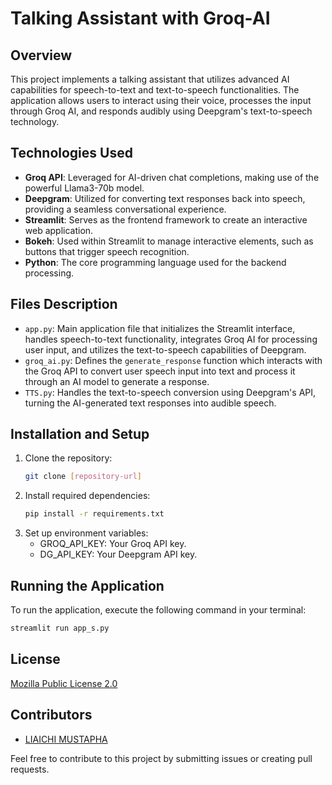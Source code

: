 
# Talking Assistant with Groq-AI

## Overview
This project implements a talking assistant that utilizes advanced AI capabilities for speech-to-text and text-to-speech functionalities. The application allows users to interact using their voice, processes the input through Groq AI, and responds audibly using Deepgram's text-to-speech technology.

## Technologies Used
- **Groq API**: Leveraged for AI-driven chat completions, making use of the powerful Llama3-70b model.
- **Deepgram**: Utilized for converting text responses back into speech, providing a seamless conversational experience.
- **Streamlit**: Serves as the frontend framework to create an interactive web application.
- **Bokeh**: Used within Streamlit to manage interactive elements, such as buttons that trigger speech recognition.
- **Python**: The core programming language used for the backend processing.

## Files Description
- `app.py`: Main application file that initializes the Streamlit interface, handles speech-to-text functionality, integrates Groq AI for processing user input, and utilizes the text-to-speech capabilities of Deepgram.
- `groq_ai.py`: Defines the `generate_response` function which interacts with the Groq API to convert user speech input into text and process it through an AI model to generate a response.
- `TTS.py`: Handles the text-to-speech conversion using Deepgram's API, turning the AI-generated text responses into audible speech.

## Installation and Setup
1. Clone the repository:
   ```bash
   git clone [repository-url]
   ```
2. Install required dependencies:
   ```bash
   pip install -r requirements.txt
   ```
3. Set up environment variables:
   - GROQ_API_KEY: Your Groq API key.
   - DG_API_KEY: Your Deepgram API key.

## Running the Application
To run the application, execute the following command in your terminal:
   ```bash
   streamlit run app_s.py
   ```

## License
[Mozilla Public License 2.0](LICENSE)

## Contributors
- [LIAICHI MUSTAPHA](MuLIAICHI](https://github.com/MuLIAICHI))

Feel free to contribute to this project by submitting issues or creating pull requests.
